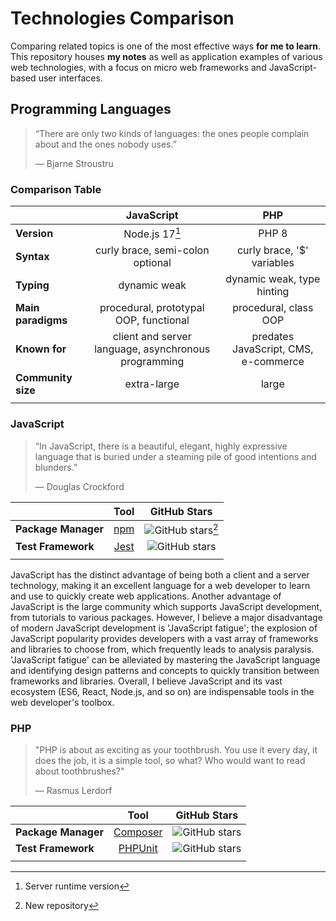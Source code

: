 # Technologies Comparison
Comparing related topics is one of the most effective ways **for me to learn**. This repository houses **my notes** as well as application examples of various web technologies, with a focus on micro web frameworks and JavaScript-based user interfaces.

## Programming Languages
> “There are only two kinds of languages: the ones people complain about and the ones nobody uses.”
>
> ― Bjarne Stroustru

### Comparison Table
|                    |                      JavaScript                      |                 PHP                  |
| :----------------- | :--------------------------------------------------: | :----------------------------------: |
| **Version**        |                    Node.js 17[^1]                    |                PHP 8                 |
| **Syntax**         |           curly brace, semi-colon optional           |      curly brace, '$' variables      |
| **Typing**         |                     dynamic weak                     |      dynamic weak, type hinting      |
| **Main paradigms** |        procedural, prototypal OOP, functional        |        procedural, class OOP         |
| **Known for**      | client and server language, asynchronous programming | predates JavaScript, CMS, e-commerce |
| **Community size** |                     extra-large                      |                large                 |
|                    |                                                      |                                      |

[^1]: Server runtime version
### JavaScript
>“In JavaScript, there is a beautiful, elegant, highly expressive language that is buried under a steaming pile of good intentions and blunders.”
>
> — Douglas Crockford

|                     |                   Tool                   |                            GitHub Stars                            |
| :------------------ | :--------------------------------------: | :----------------------------------------------------------------: |
| **Package Manager** |    [npm](https://github.com/npm/cli)     |  ![GitHub stars](https://img.shields.io/github/stars/npm/cli)[^2]  |
| **Test Framework**  | [Jest](https://github.com/facebook/jest) | ![GitHub stars](https://img.shields.io/github/stars/facebook/jest) |
|                     |                                          |                                                                    |

JavaScript has the distinct advantage of being both a client and a server technology, making it an excellent language for a web developer to learn and use to quickly create web applications. Another advantage of JavaScript is the large community which supports JavaScript development, from tutorials to various packages. However, I believe a major disadvantage of modern JavaScript development is 'JavaScript fatigue'; the explosion of JavaScript popularity provides developers with a vast array of frameworks and libraries to choose from, which frequently leads to analysis paralysis. 'JavaScript fatigue' can be alleviated by mastering the JavaScript language and identifying design patterns and concepts to quickly transition between frameworks and libraries. Overall, I believe JavaScript and its vast ecosystem (ES6, React, Node.js, and so on) are indispensable tools in the web developer's toolbox.

[^2]: New repository
### PHP
>"PHP is about as exciting as your toothbrush. You use it every day, it does the job, it is a simple tool, so what? Who would want to read about toothbrushes?"
>
> — Rasmus Lerdorf

|                     |                          Tool                           |                                  GitHub Stars                                  |
| :------------------ | :-----------------------------------------------------: | :----------------------------------------------------------------------------: |
| **Package Manager** |    [Composer](https://github.com/composer/composer)     |     ![GitHub stars](https://img.shields.io/github/stars/composer/composer)     |
| **Test Framework**  | [PHPUnit](https://github.com/sebastianbergmann/phpunit) | ![GitHub stars](https://img.shields.io/github/stars/sebastianbergmann/phpunit) |
|                     |                                                         |                                                                                |